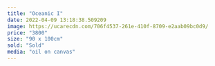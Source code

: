 ```yaml
---
title: "Oceanic I"
date: 2022-04-09 13:18:38.509209
image: https://ucarecdn.com/706f4537-261e-410f-8709-e2aab09bc0d9/
price: "3800"
size: "90 x 100cm"
sold: "Sold"
media: "oil on canvas"
---
```



